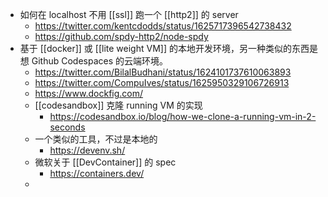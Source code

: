 - 如何在 localhost 不用 [[ssl]] 跑一个 [[http2]] 的 server
	- https://twitter.com/kentcdodds/status/1625717396542738432
	- https://github.com/spdy-http2/node-spdy
- 基于 [[docker]] 或 [[lite weight VM]] 的本地开发环境，另一种类似的东西是想 Github Codespaces 的云端环境。
	- https://twitter.com/BilalBudhani/status/1624101737610063893
	- https://twitter.com/CompuIves/status/1625950329106726913
	- https://www.dockfig.com/
	- [[codesandbox]] 克隆 running VM 的实现
		- https://codesandbox.io/blog/how-we-clone-a-running-vm-in-2-seconds
	- 一个类似的工具，不过是本地的
		- https://devenv.sh/
	- 微软关于 [[DevContainer]] 的 spec
		- https://containers.dev/
	-